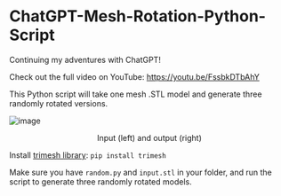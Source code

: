 # ChatGPT-Mesh-Rotation-Python-Script

Continuing my adventures with ChatGPT! 

Check out the full video on YouTube: https://youtu.be/FssbkDTbAhY

This Python script will take one mesh .STL model and generate three randomly rotated versions.

![image](https://user-images.githubusercontent.com/46334898/219973840-8c52842b-5577-411b-b834-aedfd525ec11.png)
<p align = "center"> Input (left) and output (right) </p>


Install [trimesh library](https://pypi.org/project/trimesh/): ```pip install trimesh```

Make sure you have ```random.py``` and ```input.stl``` in your folder, and run the script to generate three randomly rotated models. 
